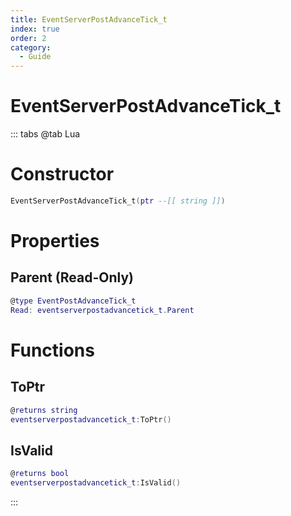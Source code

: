 ```yaml
---
title: EventServerPostAdvanceTick_t
index: true
order: 2
category:
  - Guide
---
```


# EventServerPostAdvanceTick_t

::: tabs
@tab Lua
# Constructor
```lua
EventServerPostAdvanceTick_t(ptr --[[ string ]])
```
# Properties
## Parent (Read-Only)
```lua
@type EventPostAdvanceTick_t
Read: eventserverpostadvancetick_t.Parent
```
# Functions
## ToPtr
```lua
@returns string
eventserverpostadvancetick_t:ToPtr()
```
## IsValid
```lua
@returns bool
eventserverpostadvancetick_t:IsValid()
```

:::